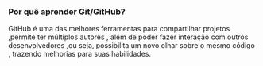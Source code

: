 ### Por quê aprender Git/GitHub?

 GitHub é uma das melhores ferramentas para compartilhar projetos ,permite ter múltiplos autores , além de poder fazer interação com outros desenvolvedores ,ou seja, possibilita um novo olhar sobre o mesmo código , trazendo melhorias para suas habilidades.  

